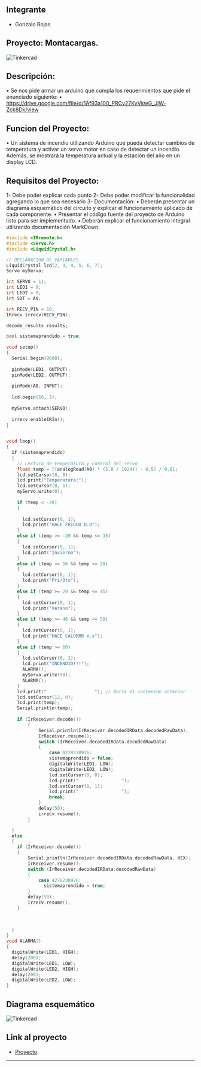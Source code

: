 ## Integrante
- Gonzalo Rojas


## Proyecto: Montacargas.
![Tinkercad](.Imagenes\Circuito_Control.jpg)


## Descripción:
• Se nos pide armar un arduino que cumpla los requerimientos que pide el enunciado siguiente:
• https://drive.google.com/file/d/1Af93a100_PRCv27KyVkwG_JjW-Zck8Dk/view


## Funcion del Proyecto:
•  Un sistema de incendio utilizando Arduino que pueda detectar cambios de temperatura y activar un servo motor en caso de detectar un incendio. Además, se mostrará la temperatura actual y la estación del año en un display LCD.


## Requisitos del Proyecto:
1- Debe poder explicar cada punto
2- Debe poder modificar la funcionalidad agregando lo que sea necesario
3- Documentación:
• Deberán presentar un diagrama esquemático del circuito y explicar el
funcionamiento aplicado de cada componente.
• Presentar el código fuente del proyecto de Arduino listo para ser
implementado.
• Deberán explicar el funcionamiento integral utilizando documentación
MarkDown.


~~~ C++ (lenguaje en el que esta escrito)
#include <IRremote.h>
#include <Servo.h>
#include <LiquidCrystal.h>

// DECLARACION DE VARIABLES
LiquidCrystal lcd(2, 3, 4, 5, 6, 7);
Servo myServo;

int SERVO = 11;
int LED1 = 9;
int LED2 = 8;
int SDT = A0;

int RECV_PIN = 10;
IRrecv irrecv(RECV_PIN);

decode_results results;

bool sistemaprendido = true;

void setup()
{
  Serial.begin(9600);
  
  pinMode(LED1, OUTPUT);
  pinMode(LED2, OUTPUT);
  
  pinMode(A0, INPUT);
  
  lcd.begin(16, 2);
  
  myServo.attach(SERVO);
  
  irrecv.enableIRIn();
}
 

void loop()
{
  if (sistemaprendido)
  {
    // Lectura de temperatura y control del servo
    float temp = ((analogRead(A0) * (5.0 / 1024)) - 0.5) / 0.01;
    lcd.setCursor(0, 0);
    lcd.print("Temperatura:");
    lcd.setCursor(0, 1);
    myServo.write(0); 
    
    if (temp < -20)
    {
      
      lcd.setCursor(0, 1);
      lcd.print("HACE FRIOOO O.O");
    }
    else if (temp >= -20 && temp <= 15)
    {
      lcd.setCursor(0, 1);
      lcd.print("Invierno");
    }
    else if (temp >= 16 && temp <= 29)
    {
      lcd.setCursor(0, 1);
      lcd.print("Pri/Oto");
    }
    else if (temp >= 29 && temp <= 45)
    {
      lcd.setCursor(0, 1);
      lcd.print("Verano");
    }
    else if (temp >= 46 && temp <= 59)
    {
      lcd.setCursor(0, 1);
      lcd.print("HACE CALORRR x.x"); 
    }
    else if (temp >= 60)
    {
      lcd.setCursor(0, 1);
      lcd.print("INCENDIO!!!");
      ALARMA();
      myServo.write(90);
      ALARMA();
    }
	lcd.print("                  "); // Borra el contenido anterior
    lcd.setCursor(12, 0);
    lcd.print(temp);
    Serial.println(temp);
    
    if (IrReceiver.decode()) 
        {
            Serial.println(IrReceiver.decodedIRData.decodedRawData);
            IrReceiver.resume();
            switch (IrReceiver.decodedIRData.decodedRawData)
            {
                case 4278238976:
                sistemaprendido = false;
                digitalWrite(LED1, LOW);
                digitalWrite(LED2, LOW);
                lcd.setCursor(0, 0);
                lcd.print("                ");
                lcd.setCursor(0, 1);
                lcd.print("                ");
                break;
            }
            delay(50);
            irrecv.resume();
        }

  }
  else
  {
    if (IrReceiver.decode()) 
    {
        Serial.println(IrReceiver.decodedIRData.decodedRawData, HEX);
        IrReceiver.resume();
        switch (IrReceiver.decodedIRData.decodedRawData)
        {
            case 4278238976:
              sistemaprendido = true;
        }
        delay(50);
        irrecv.resume();
    }

    
    
  }
}
void ALARMA()
{
  digitalWrite(LED1, HIGH);
  delay(200);
  digitalWrite(LED1, LOW);
  digitalWrite(LED2, HIGH);
  delay(200);
  digitalWrite(LED2, LOW);
}

~~~
## Diagrama esquemático
![Tinkercad](.Imagenes\Vista_Esquematica.jpg)

## Link al proyecto
- [Proyecto](https://www.tinkercad.com/things/17SVgbWKUgx-parcial-21/editel?sharecode=VESztc-H09SuKjdHfI0CQDcRS2rH9W1tuFLGj3ILpk4)

---



